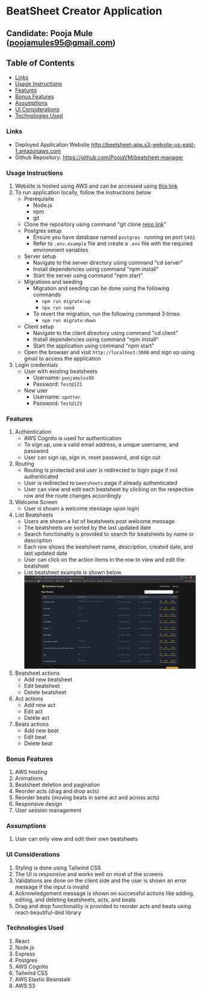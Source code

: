 # BeatSheet Creator Application

## Candidate: Pooja Mule (poojamules95@gmail.com)

## Table of Contents
- [Links](#links)
- [Usage Instructions](#usage-instructions)
- [Features](#features)
- [Bonus Features](#bonus-features)
- [Assumptions](#assumptions)
- [UI Considerations](#ui-considerations)
- [Technologies Used](#technologies-used)


### Links
- Deployed Application Website http://beetsheet-app.s3-website-us-east-1.amazonaws.com
- Github Repository: https://github.com/PoojaVM/beatsheet-manager

###  Usage Instructions
1. Website is hosted using AWS and can be accessed using [this link](http://beetsheet-app.s3-website-us-east-1.amazonaws.com)
2. To run application locally, follow the instructions below
    - Prerequisite
        - Node.js
        - npm
        - git
    - Clone the repository using command "git clone [repo link](https://github.com/PoojaVM/beatsheet-manager)"
    - Postgres setup
        - Ensure you have database named `postgres ` running on port `5432`
        - Refer to `.env.example` file and create a `.env` file with the required environment variables
    - Server setup
        - Navigate to the server directory using command "cd server"
        - Install dependencies using command "npm install"
        - Start the server using command "npm start"
    - Migrations and seeding
        - Migration and seeding can be done using the following commands
            - `npm run migrate:up`
            - `npx run seed`
        - To revert the migration, run the following command 3 times
            - `npm run migrate:down`
    - Client setup
        - Navigate to the client directory using command "cd client"
        - Install dependencies using command "npm install"
        - Start the application using command "npm start"
    - Open the browser and visit `http://localhost:3000` and sign up using gmail to access the application
4. Login credentials
    - User with existing beatsheets
        - Username: `poojamules95`
        - Password: `Test@123`
    - New user
        - Username: `spotter`
        - Password: `Test@123`

### Features
1. Authentication
    - AWS Cognito is used for authentication
    - To sign up, use a valid email address, a unique username, and password
    - User can sign up, sign in, reset password, and sign out
2. Routing
    - Routing is protected and user is redirected to login page if not authenticated
    - User is redirected to `beetsheets` page if already authenticated
    - User can view and edit each beatsheet by clicking on the respective row and the route changes accordingly
3. Welcome Screen
    - User is shown a welcome message upon login
4. List Beatsheets
    - Users are shown a list of beatsheets post welcome message
    - The beatsheets are sorted by the last updated date
    - Search functionality is provided to search for beatsheets by name or description
    - Each row shows the beatsheet name, description, created date, and last updated date
    - User can click on the action items in the row to view and edit the beatsheet
    - List beatsheet example is shown below
        ![List Beatsheets](./client/docs/beatsheet-grid.png)
5. Beatsheet actions
    - Add new beatsheet
    - Edit beatsheet
    - Delete beatsheet
6. Act actions
    - Add new act
    - Edit act
    - Delete act
7. Beats actions
    - Add new beat
    - Edit beat
    - Delete beat

### Bonus Features
1. AWS hosting
2. Animations
3. Beatsheet deletion and pagination
4. Reorder acts (drag and drop acts) 
5. Reorder beats (moving beats in same act and across acts)
6. Responsive design
7. User session management

### Assumptions
1. User can only view and edit their own beatsheets

### UI Considerations
1. Styling is done using Tailwind CSS
2. The UI is responsive and works well on most of the screens
3. Validations are done on the client side and the user is shown an error message if the input is invalid
4. Acknowledgement message is shown on successful actions like adding, editing, and deleting beatsheets, acts, and beats
5. Drag and drop functionality is provided to reorder acts and beats using react-beautiful-dnd library

### Technologies Used
1. React
2. Node.js
3. Express
4. Postgres
5. AWS Cognito
6. Tailwind CSS
8. AWS Elastic Beanstalk
9. AWS S3
